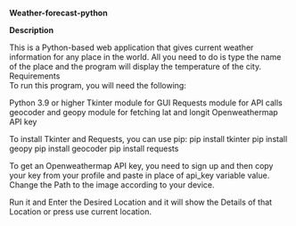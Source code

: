 **Weather-forecast-python**

**Description**

This is a Python-based web application that gives current weather information for any place in the world.
All you need to do is type the name of the place and the program will display the temperature of the city.
Requirements  
To run this program, you will need the following:

Python 3.9 or higher
Tkinter module for GUI
Requests module for API calls
geocoder and geopy module for fetching lat and longit
Openweathermap API key

To install Tkinter and Requests, you can use pip:
pip install tkinter
pip install geopy
pip install geocoder
pip install requests 

To get an Openweathermap API key, you need to sign up and then copy your key from your profile and paste in place of api_key variable value.
Change the Path to the image according to your device.

Run it and Enter the Desired Location and it will show the Details of that Location or press use current location.
